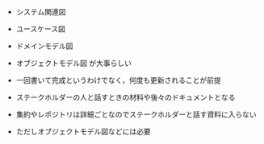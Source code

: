 -   システム関連図
-   ユースケース図
-   ドメインモデル図
-   オブジェクトモデル図
    が大事らしい

-   一回書いて完成というわけでなく，何度も更新されることが前提
-   ステークホルダーの人と話すときの材料や後々のドキュメントとなる
-   集約やレポジトリは詳細ごとなのでステークホルダーと話す資料に入らない
-   ただしオブジェクトモデル図などには必要
